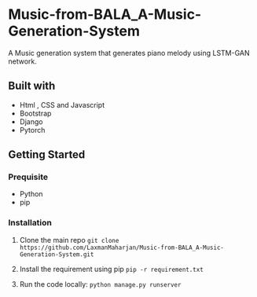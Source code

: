 # Music-from-BALA_A-Music-Generation-System
A Music generation system that generates piano melody using LSTM-GAN network. 

## Built with
* Html , CSS and Javascript
* Bootstrap
* Django 
* Pytorch

## Getting Started
 ### Prequisite 
  * Python
  * pip
 ### Installation 
 1. Clone the main repo
   `git clone https://github.com/LaxmanMaharjan/Music-from-BALA_A-Music-Generation-System.git`
 2. Install the requirement using pip
  `pip -r requirement.txt`
 
 3. Run the code locally:
   `python manage.py runserver`
